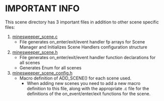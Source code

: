 # IMPORTANT INFO

This scene directory has 3 important files in addition to other scene specific files:

1. [minesweeper_scene.c](https://github.com/squee72564/F0_Minesweeper_Fap/blob/main/scenes/minesweeper_scene.c)
	- File generates on_enter/exit/event handler fp arrays for Scene Manager and Initializes Scene Handlers configuration structure
2. [minesweeper_scene.h](https://github.com/squee72564/F0_Minesweeper_Fap/blob/main/scenes/minesweeper_scene.h)
	- File generates on_enter/exit/event handler function declarations for all scenes
	- Generates Enum for all scenes 
3. [minesweeper_scene_config.h](https://github.com/squee72564/F0_Minesweeper_Fap/blob/main/scenes/minesweeper_scene_config.h)
	- Macro definition of ADD_SCENE() for each scene used.
		- When adding new scenes you need to add a new macro definition to this file, along with the appropriate .c file for the definitions of the on_event/enter/exit functions for the scene.